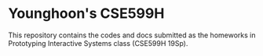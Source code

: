 # Younghoon's CSE599H
This repository contains the codes and docs submitted as the homeworks in Prototyping Interactive Systems class (CSE599H 19Sp).
